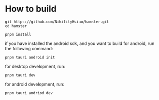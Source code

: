 # How to build
```shell
git https://github.com/NihilityHsiao/hamster.git
cd hamster

pnpm install

```
if you have installed the android sdk, and you want to build for android, run the following command:
```shell
pnpm tauri android init
```

for desktop development, run:
```shell
pnpm tauri dev
```
for android development, run:
```shell
pnpm tauri andriod dev
```

